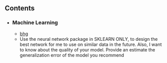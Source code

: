 ## Contents

- ### Machine Learning
    - [bhg](www.google.com)
    - Use the neural network package in SKLEARN ONLY, to design the best network for me to use on similar data in the future. Also, I want to know about the quality of your model. Provide an estimate the generalization error of the model you recommend

<!--
**Abishek9799/Abishek9799** is a ✨ _special_ ✨ repository because its `README.md` (this file) appears on your GitHub profile.

Here are some ideas to get you started:

- 🔭 I’m currently working on ...
- 🌱 I’m currently learning ...
- 👯 I’m looking to collaborate on ...
- 🤔 I’m looking for help with ...
- 💬 Ask me about ...
- 📫 How to reach me: ...
- 😄 Pronouns: ...
- ⚡ Fun fact: ...
-->
